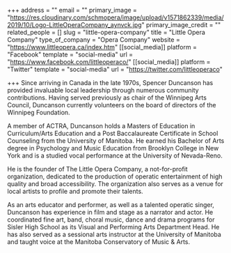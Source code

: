 +++
address = ""
email = ""
primary_image = "https://res.cloudinary.com/schmopera/image/upload/v1571862339/media/2019/10/Logo-LittleOperaCompany_aynvck.jpg"
primary_image_credit = ""
related_people = []
slug = "little-opera-company"
title = "Little Opera Company"
type_of_company = "Opera Company"
website = "https://www.littleopera.ca/index.htm"
[[social_media]]
platform = "Facebook"
template = "social-media"
url = "https://www.facebook.com/littleoperaco/"
[[social_media]]
platform = "Twitter"
template = "social-media"
url = "https://twitter.com/littleoperaco"

+++
Since arriving in Canada in the late 1970s, Spencer Duncanson has provided invaluable local leadership through numerous community contributions. Having served previously as chair of the Winnipeg Arts Council, Duncanson currently volunteers on the board of directors of the Winnipeg Foundation. 

A member of ACTRA, Duncanson holds a Masters of Education in Curriculum/Arts Education and a Post Baccalaureate Certificate in School Counseling from the University of Manitoba. He earned his Bachelor of Arts degree in Psychology and Music Education from Brooklyn College in New York and is a studied vocal performance at the University of Nevada-Reno.

He is the founder of The Little Opera Company, a not-for-profit organization, dedicated to the production of operatic entertainment of high quality and broad accessibility. The organization also serves as a venue for local artists to profile and promote their talents.

As an arts educator and performer, as well as a talented operatic singer, Duncanson has experience in film and stage as a narrator and actor. He coordinated fine art, band, choral music, dance and drama programs for Sisler High School as its Visual and Performing Arts Department Head. He has also served as a sessional arts instructor at the University of Manitoba and taught voice at the Manitoba Conservatory of Music & Arts.
